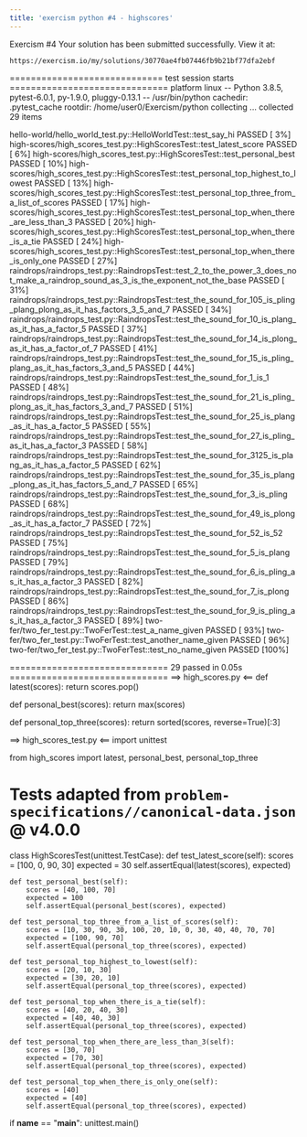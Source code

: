 ```yaml
---
title: 'exercism python #4 - highscores'
---
```

Exercism #4
    Your solution has been submitted successfully.
    View it at:

    
    https://exercism.io/my/solutions/30770ae4fb07446fb9b21bf77dfa2ebf

============================= test session starts ==============================
platform linux -- Python 3.8.5, pytest-6.0.1, py-1.9.0, pluggy-0.13.1 -- /usr/bin/python
cachedir: .pytest_cache
rootdir: /home/user0/Exercism/python
collecting ... collected 29 items

hello-world/hello_world_test.py::HelloWorldTest::test_say_hi PASSED      [  3%]
high-scores/high_scores_test.py::HighScoresTest::test_latest_score PASSED [  6%]
high-scores/high_scores_test.py::HighScoresTest::test_personal_best PASSED [ 10%]
high-scores/high_scores_test.py::HighScoresTest::test_personal_top_highest_to_lowest PASSED [ 13%]
high-scores/high_scores_test.py::HighScoresTest::test_personal_top_three_from_a_list_of_scores PASSED [ 17%]
high-scores/high_scores_test.py::HighScoresTest::test_personal_top_when_there_are_less_than_3 PASSED [ 20%]
high-scores/high_scores_test.py::HighScoresTest::test_personal_top_when_there_is_a_tie PASSED [ 24%]
high-scores/high_scores_test.py::HighScoresTest::test_personal_top_when_there_is_only_one PASSED [ 27%]
raindrops/raindrops_test.py::RaindropsTest::test_2_to_the_power_3_does_not_make_a_raindrop_sound_as_3_is_the_exponent_not_the_base PASSED [ 31%]
raindrops/raindrops_test.py::RaindropsTest::test_the_sound_for_105_is_pling_plang_plong_as_it_has_factors_3_5_and_7 PASSED [ 34%]
raindrops/raindrops_test.py::RaindropsTest::test_the_sound_for_10_is_plang_as_it_has_a_factor_5 PASSED [ 37%]
raindrops/raindrops_test.py::RaindropsTest::test_the_sound_for_14_is_plong_as_it_has_a_factor_of_7 PASSED [ 41%]
raindrops/raindrops_test.py::RaindropsTest::test_the_sound_for_15_is_pling_plang_as_it_has_factors_3_and_5 PASSED [ 44%]
raindrops/raindrops_test.py::RaindropsTest::test_the_sound_for_1_is_1 PASSED [ 48%]
raindrops/raindrops_test.py::RaindropsTest::test_the_sound_for_21_is_pling_plong_as_it_has_factors_3_and_7 PASSED [ 51%]
raindrops/raindrops_test.py::RaindropsTest::test_the_sound_for_25_is_plang_as_it_has_a_factor_5 PASSED [ 55%]
raindrops/raindrops_test.py::RaindropsTest::test_the_sound_for_27_is_pling_as_it_has_a_factor_3 PASSED [ 58%]
raindrops/raindrops_test.py::RaindropsTest::test_the_sound_for_3125_is_plang_as_it_has_a_factor_5 PASSED [ 62%]
raindrops/raindrops_test.py::RaindropsTest::test_the_sound_for_35_is_plang_plong_as_it_has_factors_5_and_7 PASSED [ 65%]
raindrops/raindrops_test.py::RaindropsTest::test_the_sound_for_3_is_pling PASSED [ 68%]
raindrops/raindrops_test.py::RaindropsTest::test_the_sound_for_49_is_plong_as_it_has_a_factor_7 PASSED [ 72%]
raindrops/raindrops_test.py::RaindropsTest::test_the_sound_for_52_is_52 PASSED [ 75%]
raindrops/raindrops_test.py::RaindropsTest::test_the_sound_for_5_is_plang PASSED [ 79%]
raindrops/raindrops_test.py::RaindropsTest::test_the_sound_for_6_is_pling_as_it_has_a_factor_3 PASSED [ 82%]
raindrops/raindrops_test.py::RaindropsTest::test_the_sound_for_7_is_plong PASSED [ 86%]
raindrops/raindrops_test.py::RaindropsTest::test_the_sound_for_9_is_pling_as_it_has_a_factor_3 PASSED [ 89%]
two-fer/two_fer_test.py::TwoFerTest::test_a_name_given PASSED            [ 93%]
two-fer/two_fer_test.py::TwoFerTest::test_another_name_given PASSED      [ 96%]
two-fer/two_fer_test.py::TwoFerTest::test_no_name_given PASSED           [100%]

============================== 29 passed in 0.05s ==============================
==> high_scores.py <==
def latest(scores):
    return scores.pop()


def personal_best(scores):
    return max(scores)


def personal_top_three(scores):
    return sorted(scores, reverse=True)[:3]


==> high_scores_test.py <==
import unittest

from high_scores import latest, personal_best, personal_top_three

# Tests adapted from `problem-specifications//canonical-data.json` @ v4.0.0


class HighScoresTest(unittest.TestCase):
    def test_latest_score(self):
        scores = [100, 0, 90, 30]
        expected = 30
        self.assertEqual(latest(scores), expected)

    def test_personal_best(self):
        scores = [40, 100, 70]
        expected = 100
        self.assertEqual(personal_best(scores), expected)

    def test_personal_top_three_from_a_list_of_scores(self):
        scores = [10, 30, 90, 30, 100, 20, 10, 0, 30, 40, 40, 70, 70]
        expected = [100, 90, 70]
        self.assertEqual(personal_top_three(scores), expected)

    def test_personal_top_highest_to_lowest(self):
        scores = [20, 10, 30]
        expected = [30, 20, 10]
        self.assertEqual(personal_top_three(scores), expected)

    def test_personal_top_when_there_is_a_tie(self):
        scores = [40, 20, 40, 30]
        expected = [40, 40, 30]
        self.assertEqual(personal_top_three(scores), expected)

    def test_personal_top_when_there_are_less_than_3(self):
        scores = [30, 70]
        expected = [70, 30]
        self.assertEqual(personal_top_three(scores), expected)

    def test_personal_top_when_there_is_only_one(self):
        scores = [40]
        expected = [40]
        self.assertEqual(personal_top_three(scores), expected)


if __name__ == "__main__":
    unittest.main()
